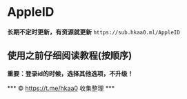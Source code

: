 # AppleID
**长期不定时更新，有资源就更新**
```https://sub.hkaa0.ml/AppleID```

## 使用之前仔细阅读教程(按顺序)
**重要：登录id的时候，选择其他选项，不升级！**

*** ©️ https://t.me/hkaa0 收集整理 ***
